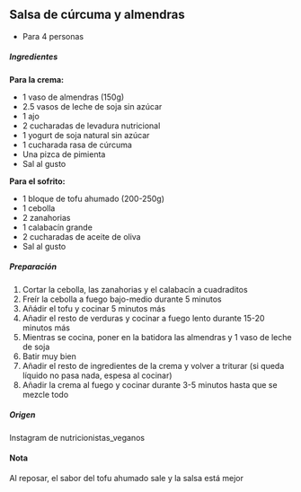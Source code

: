 ## Salsa de cúrcuma y almendras

* Para 4 personas

##### Ingredientes

**Para la crema:**
* 1 vaso de almendras (150g)
* 2.5 vasos de leche de soja sin azúcar
* 1 ajo
* 2 cucharadas de levadura nutricional
* 1 yogurt de soja natural sin azúcar
* 1 cucharada rasa de cúrcuma
* Una pizca de pimienta
* Sal al gusto


**Para el sofrito:**
* 1 bloque de tofu ahumado (200-250g)
* 1 cebolla
* 2 zanahorias
* 1 calabacín grande
* 2 cucharadas de aceite de oliva
* Sal al gusto



##### Preparación

1. Cortar la cebolla, las zanahorias y el calabacín a cuadraditos
2. Freír la cebolla a fuego bajo-medio durante 5 minutos
3. Añádir el tofu y cocinar 5 minutos más
4. Añadir el resto de verduras y cocinar a fuego lento durante 15-20 minutos más
5. Mientras se cocina, poner en la batidora las almendras y 1 vaso de leche de soja
6. Batir muy bien
7. Añadir el resto de ingredientes de la crema y volver a triturar (si queda líquido no pasa nada, espesa al cocinar)
8. Añadir la crema al fuego y cocinar durante 3-5 minutos hasta que se mezcle todo

##### Origen
Instagram de nutricionistas_veganos

#### Nota
Al reposar, el sabor del tofu ahumado sale y la salsa está mejor